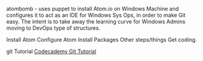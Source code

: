 atombomb - uses puppet to install Atom.io on Windows Machine and configures it to act as an IDE for Windows Sys Ops, in order to make Git easy.  The intent is to take away the learning curve for Windows Admins moving to DevOps type of structures.

Install Atom
Configure Atom
Install Packages
Other steps/things
Get coding.

git Tutorial
[Codecademy Git Tutorial](https://www.codecademy.com/learn/learn-git)
